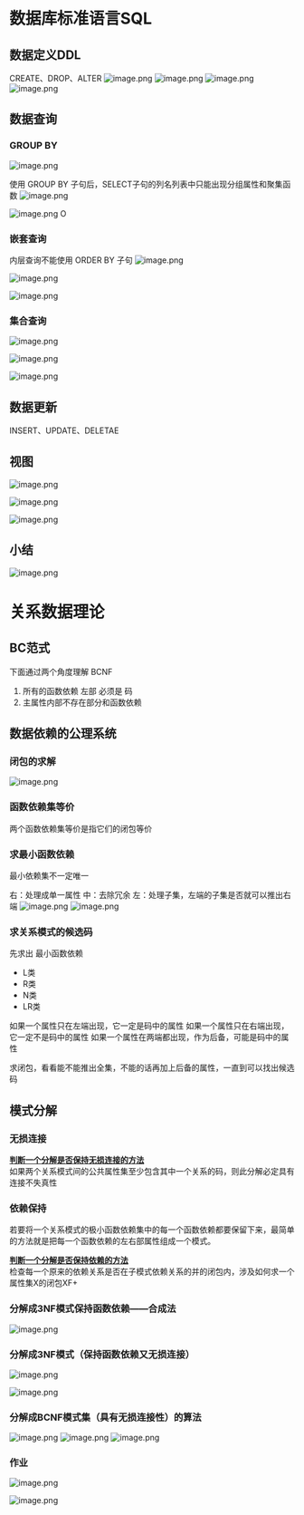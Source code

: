 # 数据库标准语言SQL
## 数据定义DDL
CREATE、DROP、ALTER
![image.png](https://bu.dusays.com/2023/10/15/652c0a35a7e5c.png)
![image.png](https://bu.dusays.com/2023/10/15/652c0b23e20be.png)
![image.png](https://bu.dusays.com/2023/10/15/652c0c5e89ba7.png)
![image.png](https://bu.dusays.com/2023/10/15/652c0be326946.png)





## 数据查询
### GROUP BY
![image.png](https://bu.dusays.com/2023/09/30/651799198791e.png)


使用 GROUP BY 子句后，SELECT子句的列名列表中只能出现分组属性和聚集函数
![image.png](https://bu.dusays.com/2023/09/30/651795c94cf97.png)

![image.png](https://bu.dusays.com/2023/09/30/651798d8cf968.png)
O

### 嵌套查询
内层查询不能使用 ORDER BY 子句
![image.png](https://bu.dusays.com/2023/09/30/651799d91b340.png)

![image.png](https://bu.dusays.com/2023/09/30/6517a089ab763.png)

![image.png](https://bu.dusays.com/2023/09/30/6517a0453ffab.png)
### 集合查询
![image.png](https://bu.dusays.com/2023/09/30/6517a10243790.png)

![image.png](https://bu.dusays.com/2023/09/30/6517a1d16eeae.png)

![image.png](https://bu.dusays.com/2023/09/30/6517a37a6f797.png)

## 数据更新
INSERT、UPDATE、DELETAE
## 视图
![image.png](https://bu.dusays.com/2023/09/30/6517a53a4c4fe.png)


![image.png](https://bu.dusays.com/2023/09/30/6517a517b4f5f.png)

![image.png](https://bu.dusays.com/2023/09/30/6517a6401e0fe.png)

## 小结
![image.png](https://bu.dusays.com/2023/09/30/6517a6e45b141.png)

# 关系数据理论
## BC范式
下面通过两个角度理解 BCNF 
1. 所有的函数依赖 左部 必须是 码
2. 主属性内部不存在部分和函数依赖

## 数据依赖的公理系统
### 闭包的求解
![image.png](https://bu.dusays.com/2023/09/30/6517f74b74124.png)

### 函数依赖集等价
两个函数依赖集等价是指它们的闭包等价

### **求最小函数依赖** 

最小依赖集不一定唯一

右：处理成单一属性
中：去除冗余
左：处理子集，左端的子集是否就可以推出右端
![image.png](https://bu.dusays.com/2023/10/09/6523a3329ab4b.png)
![image.png](https://bu.dusays.com/2023/09/30/6517fbe7663e5.png)

### 求关系模式的候选码
先求出 最小函数依赖

- L类
- R类
- N类
- LR类

如果一个属性只在左端出现，它一定是码中的属性
如果一个属性只在右端出现，它一定不是码中的属性
如果一个属性在两端都出现，作为后备，可能是码中的属性

求闭包，看看能不能推出全集，不能的话再加上后备的属性，一直到可以找出候选码

## 模式分解
### 无损连接
<u>**判断一个分解是否保持无损连接的方法**</u>  
如果两个关系模式间的公共属性集至少包含其中一个关系的码，则此分解必定具有连接不失真性


### 依赖保持
若要将一个关系模式的极小函数依赖集中的每一个函数依赖都要保留下来，最简单的方法就是把每一个函数依赖的左右部属性组成一个模式。

<u>**判断一个分解是否保持依赖的方法**</u>  
检查每一个原来的依赖关系是否在子模式依赖关系的并的闭包内，涉及如何求一个属性集X的闭包XF+

### 分解成3NF模式保持函数依赖——合成法
![image.png](https://bu.dusays.com/2023/10/08/652242bd3a017.png)

### 分解成3NF模式（保持函数依赖又无损连接）
![image.png](https://bu.dusays.com/2023/10/08/65224423b028a.png)

![image.png](https://bu.dusays.com/2023/10/08/65224598b1600.png)

### **分解成BCNF模式集（具有无损连接性）的算法**
![image.png](https://bu.dusays.com/2023/10/08/65225154e52d3.png)
![image.png](https://bu.dusays.com/2023/10/08/6522537fe5cd6.png)
![image.png](https://bu.dusays.com/2023/10/08/6522524f8efcb.png)

### 作业
![image.png](https://bu.dusays.com/2023/10/08/65223fe5d2f8d.png)

![image.png](https://bu.dusays.com/2023/10/08/65223ffc8308e.png)

